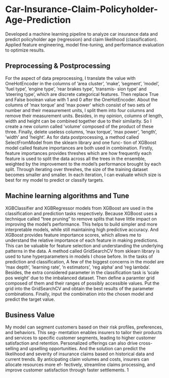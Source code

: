 # Car-Insurance-Claim-Policyholder-Age-Prediction
Developed a machine learning pipeline to analyze car insurance data and predict policyholder age (regression) and claim likelihood (classification). Applied feature engineering, model fine-tuning, and performance evaluation to optimize results.
## Preprocessing & Postprocessing
For the aspect of data preprocessing, I translate the value with OneHotEncoder in the columns
of ’area cluster’, ’make’, ’segment’, ’model’, ’fuel type’, ’engine type’, ’rear brakes type’, ’transmis-
sion type’ and ’steering type’, which are discrete categorical features. Then replace True and False
boolean value with 1 and 0 after the OneHotEncoder. About the columns of ’max torque’ and
’max power’ which consist of two sets of number and their measurement units, I split them into
four columns and remove their measurement units. Besides, in my opinion, columns of length, width
and height can be combined together due to their similarity. So I create a new column called ’volume’
composed of the product of these three. Finally, delete useless columns, ’max torque’, ’max power’,
’length’, ’width’ and ’height’.
As for data postprocessing, a method called SelectFromModel from the sklearn library and one func-
tion of XGBoost model called feature importances are both used in combination. Firstly, feature
importances provides threshes which are how frequently each feature is used to split the data across all
the trees in the ensemble, weighted by the improvement to the model’s performance brought by each
split. Through iterating over threshes, the size of the training dataset becomes smaller and smaller.
In each iteration, I can evaluate which size is best for my model to predict or classify targets.
## Machine learning algorithms and Tune
XGBClassifier and XGBRegressor models from XGBoost are used in the classification and prediction
tasks respectively. Because XGBoost uses a technique called ”tree pruning” to remove splits that have
little impact on improving the model’s performance. This helps to build simpler and more interpretable
models, while still maintaining high predictive accuracy. And XGBoost provides feature importance
scores, which allows me to understand the relative importance of each feature in making predictions.
This can be valuable for feature selection and understanding the underlying patterns in the data.
A method called GridSearchCV from sklearn library is used to tune hyperparameters in models I chose
before. In the tasks of prediction and classification, A few of the biggest concerns in the model are
’max depth’, ’learning rate’, ’n estimators’, ’reg alpha’ and ’reg lambda’. Besides, the extra considered
parameter in the classification task is ’scale pos weight’ due to the imbalanced dataset. Then define
a paramter grid composed of them and their ranges of possibly accessible values. Put the grid into
the GridSearchCV and obtain the best results of the parameter combinations. Finally, input the
combination into the chosen model and predict the target value.
## Business Value
My model can segment customers based on their risk profiles, preferences, and behaviors. This seg-
mentation enables insurers to tailor their products and services to specific customer segments, leading
to higher customer satisfaction and retention. Personalized offerings can also drive cross-selling and
upselling opportunities.
And the solution can predict the likelihood and severity of insurance claims based on historical data
and current trends. By anticipating claim volumes and costs, insurers can allocate resources more ef-
fectively, streamline claims processing, and improve customer satisfaction through faster settlements.
1
